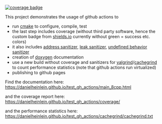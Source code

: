 [![coverage badge](https://img.shields.io/badge/dynamic/xml?url=https://danielheinlein.github.io/test_gh_actions/coverage/index.html&query=/html/body/table[1]/tr[3]/td/table/tr[2]/td[7]&label=coverage)](https://danielheinlein.github.io/test_gh_actions/coverage/)

This project demonstrates the usage of github actions to

- run [cmake](https://cmake.org/) to configure, compile, test
- the last step includes coverage (without third party software, hence the custom badge from [shields.io](https://shields.io/) currently without green = success etc. colors)
- it also includes [address sanitizer](https://github.com/google/sanitizers/wiki/AddressSanitizer), [leak sanitizer](https://github.com/google/sanitizers/wiki/AddressSanitizerLeakSanitizer), [undefined behavior sanitizer](https://clang.llvm.org/docs/UndefinedBehaviorSanitizer.html)
- creation of [doxygen](https://doxygen.nl/) documentation
- use a new build without coverage and sanitizers for [valgrind](https://valgrind.org/)/[cachegrind](https://valgrind.org/docs/manual/cg-manual.html) to count performance statistics (note that github actions run virtualized)
- publishing to github pages

Find the documentation here: https://danielheinlein.github.io/test_gh_actions/main_8cpp.html

and the coverage report here: https://danielheinlein.github.io/test_gh_actions/coverage/

and the performance statistics here: https://danielheinlein.github.io/test_gh_actions/cachegrind/cachegrind.txt
